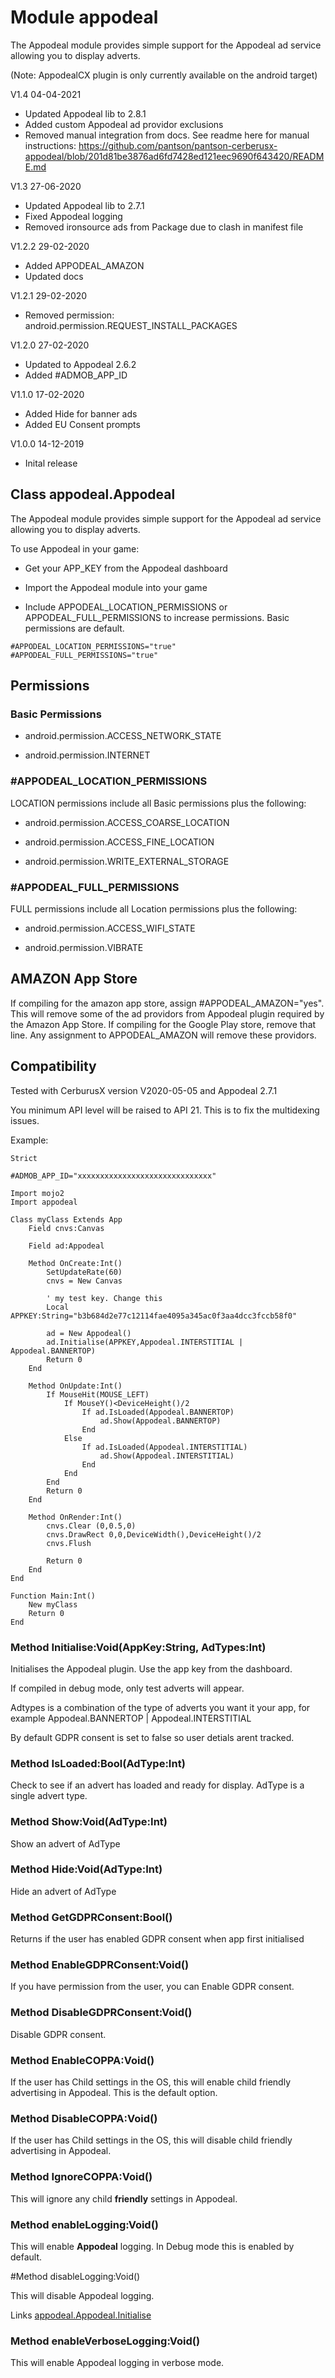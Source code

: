 # Module appodeal

The Appodeal module provides simple support for the Appodeal ad service allowing you to display adverts.

(Note: AppodealCX plugin is only currently available on the android target)

V1.4 04-04-2021

+ Updated Appodeal lib to 2.8.1
+ Added custom Appodeal ad providor exclusions
+ Removed manual integration from docs. See readme here for manual instructions: https://github.com/pantson/pantson-cerberusx-appodeal/blob/201d81be3876ad6fd7428ed121eec9690f643420/README.md

V1.3 27-06-2020

+ Updated Appodeal lib to 2.7.1
+ Fixed Appodeal logging
+ Removed ironsource ads from Package due to clash in manifest file

V1.2.2 29-02-2020

+ Added APPODEAL_AMAZON
+ Updated docs

V1.2.1 29-02-2020

+ Removed permission: android.permission.REQUEST_INSTALL_PACKAGES

V1.2.0 27-02-2020

+ Updated to Appodeal 2.6.2
+ Added #ADMOB_APP_ID

V1.1.0 17-02-2020

+ Added Hide for banner ads
+ Added EU Consent prompts

V1.0.0 14-12-2019

+ Inital release

## Class appodeal.Appodeal

The Appodeal module provides simple support for the Appodeal ad service allowing you to display adverts.

To use Appodeal in your game:

+ Get your APP_KEY from the Appodeal dashboard

+ Import the Appodeal module into your game

+ Include APPODEAL_LOCATION_PERMISSIONS or APPODEAL_FULL_PERMISSIONS to increase permissions. Basic permissions are default.

```cerberusx
#APPODEAL_LOCATION_PERMISSIONS="true"
#APPODEAL_FULL_PERMISSIONS="true"
```

## Permissions

### Basic Permissions

+ android.permission.ACCESS_NETWORK_STATE

+ android.permission.INTERNET

### #APPODEAL_LOCATION_PERMISSIONS

LOCATION permissions include all Basic permissions plus the following:

+ android.permission.ACCESS_COARSE_LOCATION

+ android.permission.ACCESS_FINE_LOCATION

+ android.permission.WRITE_EXTERNAL_STORAGE

### #APPODEAL_FULL_PERMISSIONS

FULL permissions include all Location permissions plus the following:

+ android.permission.ACCESS_WIFI_STATE

+ android.permission.VIBRATE

## AMAZON App Store

If compiling for the amazon app store, assign #APPODEAL_AMAZON="yes". This will remove some of the ad providors from Appodeal plugin required by the Amazon App Store. If compiling for the Google Play store, remove that line. Any assignment to APPODEAL_AMAZON will remove these providors.

## Compatibility
Tested with CerburusX version V2020-05-05 and Appodeal 2.7.1

You minimum API level will be raised to API 21. This is to fix the multidexing issues.


Example:
```cerberusx
Strict

#ADMOB_APP_ID="xxxxxxxxxxxxxxxxxxxxxxxxxxxxxx"

Import mojo2
Import appodeal

Class myClass Extends App
	Field cnvs:Canvas
	
	Field ad:Appodeal
	
	Method OnCreate:Int()
		SetUpdateRate(60)				
		cnvs = New Canvas
		
		' my test key. Change this
		Local APPKEY:String="b3b684d2e77c12114fae4095a345ac0f3aa4dcc3fccb58f0"
		
		ad = New Appodeal()
		ad.Initialise(APPKEY,Appodeal.INTERSTITIAL | Appodeal.BANNERTOP)
		Return 0
	End

	Method OnUpdate:Int()
		If MouseHit(MOUSE_LEFT)
			If MouseY()<DeviceHeight()/2
				If ad.IsLoaded(Appodeal.BANNERTOP)
					ad.Show(Appodeal.BANNERTOP)
				End
			Else
				If ad.IsLoaded(Appodeal.INTERSTITIAL)
					ad.Show(Appodeal.INTERSTITIAL)
				End
			End
		End
		Return 0
	End
	
	Method OnRender:Int()
		cnvs.Clear (0,0.5,0)
		cnvs.DrawRect 0,0,DeviceWidth(),DeviceHeight()/2	
		cnvs.Flush

		Return 0
	End
End

Function Main:Int()
	New myClass		
	Return 0
End
```

<a name="appodeal.Appodeal.Initialise"></a>
### Method Initialise:Void(AppKey:String, AdTypes:Int)

Initialises the Appodeal plugin. Use the app key from the dashboard.

If compiled in debug mode, only test adverts will appear.

Adtypes is a combination of the type of adverts you want it your app, for example Appodeal.BANNERTOP | Appodeal.INTERSTITIAL

By default GDPR consent is set to false so user detials arent tracked.

<a name="appodeal.Appodeal.IsLoaded"></a>
### Method IsLoaded:Bool(AdType:Int)

Check to see if an advert has loaded and ready for display. AdType is a single advert type.

<a name="appodeal.Appodeal.Show"></a>
### Method Show:Void(AdType:Int)

Show an advert of AdType

<a name="appodeal.Appodeal.Hide"></a>
### Method Hide:Void(AdType:Int)

Hide an advert of AdType

<a name="appodeal.Appodeal.GetGDPRConsent"></a>
### Method GetGDPRConsent:Bool()

Returns if the user has enabled GDPR consent when app first initialised

<a name="appodeal.Appodeal.EnableGDPRConsent"></a>
### Method EnableGDPRConsent:Void()

If you have permission from the user, you can Enable GDPR consent.

<a name="appodeal.Appodeal.DisableGDPRConsent"></a>
### Method DisableGDPRConsent:Void()

Disable GDPR consent.

<a name="appodeal.Appodeal.EnableCOPPA"></a>
### Method EnableCOPPA:Void()

If the user has Child settings in the OS, this will enable child friendly advertising in Appodeal.
This is the default option.

<a name="appodeal.Appodeal.DisableCOPPA"></a>
### Method DisableCOPPA:Void()

If the user has Child settings in the OS, this will disable child friendly advertising in Appodeal.

<a name="appodeal.Appodeal.IgnoreCOPPA"></a>
### Method IgnoreCOPPA:Void()

This will ignore any child **friendly** settings in Appodeal.

<a name="appodeal.Appodeal.enableLogging"></a>
### Method enableLogging:Void()

This will enable **Appodeal** logging. In Debug mode this is enabled by default.

#Method disableLogging:Void()

This will disable Appodeal logging.

Links [appodeal.Appodeal.Initialise](#appodeal.Appodeal.Initialise)

<a name="appodeal.Appodeal.enableVerboseLogging"></a>
### Method enableVerboseLogging:Void()

This will enable Appodeal logging in verbose mode.
